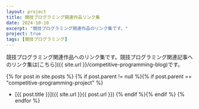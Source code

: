 ```yaml
---
layout: project
title: 競技プログラミング関連作品リンク集
date: 2024-10-10
excerpt: "競技プログラミング関連作品のリンク集です。"
project: true
tags: [競技プログラミング]
---
```


競技プログラミング関連作品へのリンク集です。競技プログラミング関連記事へのリンク集は[こちら]({{ site.url }}/competitive-programming-blog)です。

{% for post in site.posts %}
{% if post.parent != null %}{% if post.parent == "competitive-programming-project" %}
- [{{ post.title }}]({{ site.url }}{{ post.url }})
{% endif %}{% endif %}
{% endfor %}
